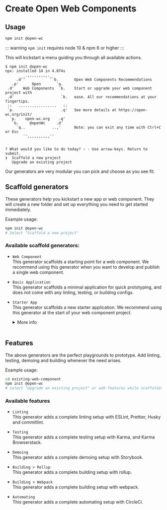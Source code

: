 # Create Open Web Components

[//]: # (AUTO INSERT HEADER PREPUBLISH)

## Usage

```bash
npm init @open-wc
```

::: warning
`npm init` requires node 10 & npm 6 or higher
:::

This will kickstart a menu guiding you through all available actions.
```
$ npm init @open-wc
npx: installed 14 in 4.074s
        _.,,,,,,,,,._
     .d''           ``b.       Open Web Components Recommendations
   .p'      Open       `q.
 .d'    Web Components  `b.    Start or upgrade your web component project with
 .d'                     `b.   ease. All our recommendations at your fingertips.
 ::   .................   ::
 `p.                     .q'   See more details at https://open-wc.org/init/
  `p.    open-wc.org    .q'
   `b.     @openWc     .d'
     `q..            ..,'      Note: you can exit any time with Ctrl+C or Esc
        '',,,,,,,,,,''


? What would you like to do today? › - Use arrow-keys. Return to submit.
❯  Scaffold a new project
   Upgrade an existing project
```

Our generators are very modular you can pick and choose as you see fit.

## Scaffold generators

These generators help you kickstart a new app or web component.
They will create a new folder and set up everything you need to get started immediately.

Example usage:
```bash
npm init @open-wc
# Select "Scaffold a new project"
```

### Available scaffold generators:

- `Web Component`<br/>
  This generator scaffolds a starting point for a web component. We recommend using this generator when you want to develop and publish a single web component.
  <br/>

- `Basic Application`<br/>
  This generator scaffolds a minimal application for quick prototyping, and does not come with any linting, testing, or building configs.
  <br/>

- `Starter App`<br/>
  This generator scaffolds a new starter application. We recommend using this generator at the start of your web component project.
  <details>
    <summary>More info</summary>
    <br/>
    This generator will internally select the following features for you:

      - linting
      - testing
      - building rollup
  </details>
  <br/>

## Features

The above generators are the perfect playgrounds to prototype.
Add linting, testing, demoing and building whenever the need arises.

Example usage:
```bash
cd existing-web-component
npm init @open-wc
# select "Upgrade an existing project" or add features while scaffolding
```

### Available features

- `Linting`<br>
This generator adds a complete linting setup with ESLint, Prettier, Husky and commitlint.
  <br/>

- `Testing`<br>
This generator adds a complete testing setup with Karma, and Karma Browserstack.
  <br/>

- `Demoing`<br>
This generator adds a complete demoing setup with Storybook.
  <br/>

- `Building > Rollup`<br>
This generator adds a complete building setup with rollup.
  <br/>

- `Building > Webpack`<br>
This generator adds a complete building setup with webpack.
  <br/>

- `Automating`<br>
This generator adds a complete automating setup with CircleCi.
  <br/>

<script>
  export default {
    mounted() {
      const editLink = document.querySelector('.edit-link a');
      if (editLink) {
        const url = editLink.href;
        editLink.href = url.substr(0, url.indexOf('/master/')) + '/master/packages/create/src/README.md';
      }
    }
  }
</script>
